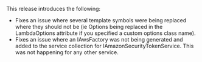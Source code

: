 This release introduces the following:

- Fixes an issue where several template symbols were being replaced where they should not be (ie Options being replaced in the LambdaOptions attribute if you specified a custom options class name).
- Fixes an issue where an IAwsFactory was not being generated and added to the service collection for IAmazonSecurityTokenService.  This was not happening for any other service.